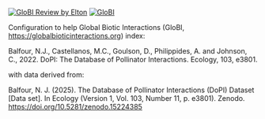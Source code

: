 [![GloBI Review by Elton](../../actions/workflows/review.yml/badge.svg)](../../actions/workflows/review.yml) [![GloBI](https://api.globalbioticinteractions.org/interaction.svg?accordingTo=globi:globalbioticinteractions/dopi&refutes=true&refutes=false)](https://globalbioticinteractions.org/?accordingTo=globi:globalbioticinteractions/dopi)

Configuration to help Global Biotic Interactions (GloBI, https://globalbioticinteractions.org) index: 

Balfour, N.J., Castellanos, M.C., Goulson, D., Philippides, A. and Johnson, C., 2022. DoPI: The Database of Pollinator Interactions. Ecology, 103, e3801.

with data derived from:

Balfour, N. J. (2025). The Database of Pollinator Interactions (DoPI) Dataset [Data set]. In Ecology (Version 1, Vol. 103, Number 11, p. e3801). Zenodo. https://doi.org/10.5281/zenodo.15224385
